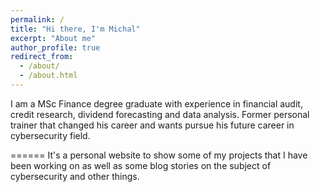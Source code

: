 ```yaml
---
permalink: /
title: "Hi there, I'm Michal"
excerpt: "About me"
author_profile: true
redirect_from: 
  - /about/
  - /about.html
---
```


I am a MSc Finance degree graduate with experience in financial audit, credit research, dividend forecasting and data analysis. Former personal trainer that changed his career and wants pursue his future career in cybersecurity field.

======
It's a personal website to show some of my projects that I have been working on as well as some blog stories on the subject of cybersecurity and other things.
